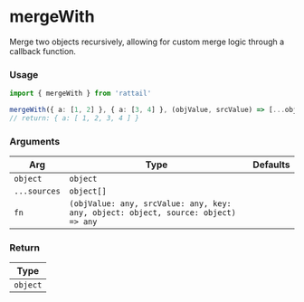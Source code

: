# mergeWith

Merge two objects recursively, allowing for custom merge logic through a callback function.

### Usage

```ts
import { mergeWith } from 'rattail'

mergeWith({ a: [1, 2] }, { a: [3, 4] }, (objValue, srcValue) => [...objValue, ...srcValue])
// return: { a: [ 1, 2, 3, 4 ] }
```

### Arguments

| Arg          | Type                                                                              | Defaults |
| ------------ | --------------------------------------------------------------------------------- | -------- |
| `object`     | `object`                                                                          |          |
| `...sources` | `object[]`                                                                        |          |
| `fn`         | `(objValue: any, srcValue: any, key: any, object: object, source: object) => any` |          |

### Return

| Type     |
| -------- |
| `object` |
